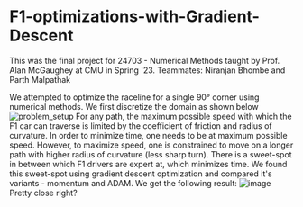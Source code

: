 # F1-optimizations-with-Gradient-Descent

This was the final project for 24703 - Numerical Methods taught by Prof. Alan McGaughey at CMU in Spring '23.
Teammates: Niranjan Bhombe and Parth Malpathak

We attempted to optimize the raceline for a single 90° corner using numerical methods. We first discretize the domain as shown below
![problem_setup](https://github.com/sgodse16/F1-optimizations-with-Gradient-Descent/assets/109099769/6df06f6f-a092-4581-a5a8-79a2a75f871d)
For any path, the maximum possible speed with which the F1 car can traverse is limited by the coefficient of friction and radius of curvature. In order to minimize time, one needs to be at maximum possible speed. However, to maximize speed, one is constrained to move on a longer path with higher radius of curvature (less sharp turn). There is a sweet-spot in between which F1 drivers are expert at, which minimizes time. We found this sweet-spot using gradient descent optimization and compared it's variants - momentum and ADAM. We get the following result:
![image](https://github.com/sgodse16/F1-optimizations-with-Gradient-Descent/assets/109099769/d203090b-77c3-4a2c-9901-6ce2902aa3ae)
Pretty close right?
